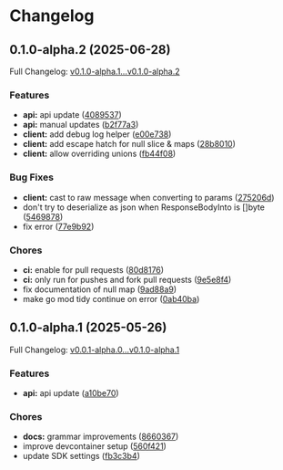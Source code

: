 # Changelog

## 0.1.0-alpha.2 (2025-06-28)

Full Changelog: [v0.1.0-alpha.1...v0.1.0-alpha.2](https://github.com/ankitdas13/gotue/compare/v0.1.0-alpha.1...v0.1.0-alpha.2)

### Features

* **api:** api update ([4089537](https://github.com/ankitdas13/gotue/commit/4089537b752a29c77e4f3766908651e2b450f0cd))
* **api:** manual updates ([b2f77a3](https://github.com/ankitdas13/gotue/commit/b2f77a33f3e77cf7f8660f9715de86bdec329e10))
* **client:** add debug log helper ([e00e738](https://github.com/ankitdas13/gotue/commit/e00e7380c879f557d6f2a1e5e0bbe1652472328e))
* **client:** add escape hatch for null slice & maps ([28b8010](https://github.com/ankitdas13/gotue/commit/28b80104b564c3326ece33f4db79fd8f4b1e7e3b))
* **client:** allow overriding unions ([fb44f08](https://github.com/ankitdas13/gotue/commit/fb44f08a419976d24926d327f7b5cee30a72c716))


### Bug Fixes

* **client:** cast to raw message when converting to params ([275206d](https://github.com/ankitdas13/gotue/commit/275206da3f67bd524fcc161b37edd8eb1d5f21f9))
* don't try to deserialize as json when ResponseBodyInto is []byte ([5469878](https://github.com/ankitdas13/gotue/commit/546987872bafe1d787b243fa12ccc2de57551aac))
* fix error ([77e9b92](https://github.com/ankitdas13/gotue/commit/77e9b92ee8770772ea180cea3411f5f5ab06fa2a))


### Chores

* **ci:** enable for pull requests ([80d8176](https://github.com/ankitdas13/gotue/commit/80d8176ee40aeaeefdc4fd8222fdfe38745ed058))
* **ci:** only run for pushes and fork pull requests ([9e5e8f4](https://github.com/ankitdas13/gotue/commit/9e5e8f4b16ce08bf45943a4729e6e0bf073813da))
* fix documentation of null map ([9ad88a9](https://github.com/ankitdas13/gotue/commit/9ad88a9047ca229599eb53d011dff7fc9e674903))
* make go mod tidy continue on error ([0ab40ba](https://github.com/ankitdas13/gotue/commit/0ab40ba3afe9d16a45ac5d4d0d41707dedba4ad9))

## 0.1.0-alpha.1 (2025-05-26)

Full Changelog: [v0.0.1-alpha.0...v0.1.0-alpha.1](https://github.com/ankitdas13/gotue/compare/v0.0.1-alpha.0...v0.1.0-alpha.1)

### Features

* **api:** api update ([a10be70](https://github.com/ankitdas13/gotue/commit/a10be703d3ddf84e5fcae805b6c87e4a6b98b25f))


### Chores

* **docs:** grammar improvements ([8660367](https://github.com/ankitdas13/gotue/commit/86603670369f0700cf22b189754630aa5d3e5ed0))
* improve devcontainer setup ([560f421](https://github.com/ankitdas13/gotue/commit/560f421b7aae99b894881d1a6362e19c53959216))
* update SDK settings ([fb3c3b4](https://github.com/ankitdas13/gotue/commit/fb3c3b4f27b1b8272572123050725d43f53e2454))
